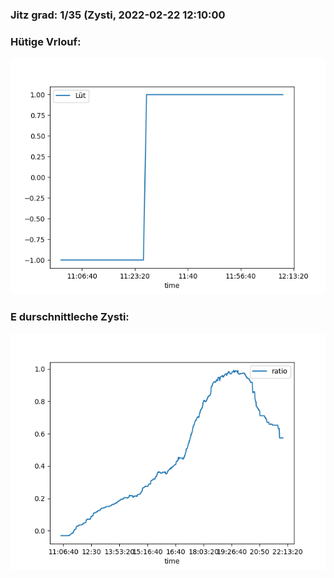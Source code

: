### Jitz grad: 1/35 (Zysti, 2022-02-22 12:10:00

### Hütige Vrlouf:
![Graph](Today.png)

### E durschnittleche Zysti:
![Graph](Zysti.png)